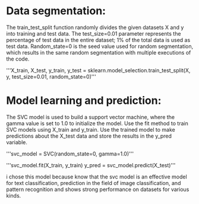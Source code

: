 # Data segmentation:
The train_test_split function randomly divides the given datasets X and y into training and test data.
The test_size=0.01 parameter represents the percentage of test data in the entire dataset; 1% of the total data is used as test data.
Random_state=0 is the seed value used for random segmentation, which results in the same random segmentation with multiple executions of the code.

'''X_train, X_test, y_train, y_test = sklearn.model_selection.train_test_split(X, y, test_size=0.01, random_state=0)'''

# Model learning and prediction:
The SVC model is used to build a support vector machine, where the gamma value is set to 1.0 to initialize the model.
Use the fit method to train SVC models using X_train and y_train.
Use the trained model to make predictions about the X_test data and store the results in the y_pred variable.

'''svc_model = SVC(random_state=0, gamma=1.0)'''

'''svc_model.fit(X_train, y_train)
y_pred = svc_model.predict(X_test)'''

i chose this model because  know that the svc model is an effective model for text classification,
prediction in the field of image classification, and pattern recognition and shows strong performance on datasets for various kinds.
